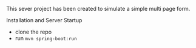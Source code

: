 This sever project has been created to simulate a simple multi page form.

Installation and Server Startup
- clone the repo
- run `mvn spring-boot:run`

